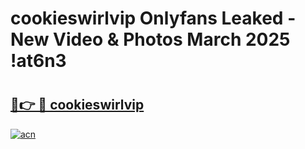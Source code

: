 # cookieswirlvip Onlyfans Leaked - New Video & Photos March 2025 !at6n3

# <h2><a href="https://hbfz45.iuczelnia.edu.pl?title=cookieswirlvip&ref=at6n3">🔗👉 🔴 cookieswirlvip</a></h2>

[![acn](https://github.com/user-attachments/assets/0f9c940e-d8b0-45ae-aac7-cd30a18b3e1c)](https://hbfz45.iuczelnia.edu.pl?title=cookieswirlvip&ref=at6n3)


